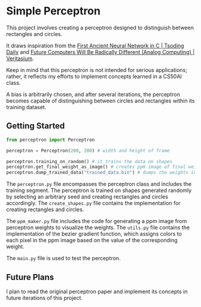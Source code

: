 # Simple Perceptron

This project involves creating a perceptron designed to distinguish between rectangles and circles. 

It draws inspiration from the [First Ancient Neural Network in C | Tsoding
Daily](https://youtu.be/WEk_grxrCcg?si=5UUN7EHnWKAbuujR) and [Future Computers Will Be Radically Different (Analog Computing)
| Veritasium](https://youtu.be/GVsUOuSjvcg?si=ZZX_0x8V-YlOdLNz).

Keep in mind that this perceptron is not intended for serious applications; rather, it reflects my efforts to implement
concepts learned in a CS50AI class.

A bias is arbitrarily chosen, and after several iterations, the perceptron becomes capable of distinguishing between circles
and rectangles within its training dataset.

## Getting Started

```python
from perceptron import Perceptron

perceptron = Perceptron(200, 200) # width and height of frame

perceptron.training_on_random() # it trains the data on shapes
perceptron.get_final_weight_as_image() # creates ppm image of final weight
perceptron.dump_trained_data("trained_data.bin") # dumps the weights in a file
```

The `perceptron.py` file encompasses the perceptron class and includes the training segment. The perceptron is trained on
shapes generated randomly by selecting an arbitrary seed and creating rectangles and circles accordingly. The
`create_shapes.py` file contains the implementation for creating rectangles and circles.

The `ppm_maker.py` file includes the code for generating a ppm image from perceptron weights to visualize the weights. The
`utils.py` file contains the implementation of the bezier gradient function, which assigns colors to each pixel in the ppm
image based on the value of the corresponding weight.

The `main.py` file is used to test the perceptron.

## Future Plans

I plan to read the original perceptron paper and implement its concepts in future iterations of this project.
